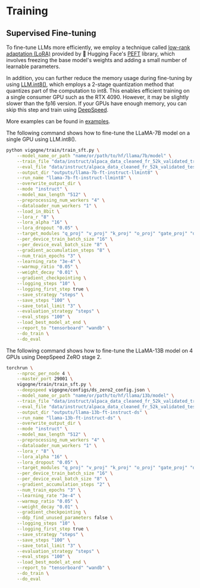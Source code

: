 # Training

## Supervised Fine-tuning

To fine-tune LLMs more efficiently, we employ a technique called [low-rank adaptation (LoRA)](https://arxiv.org/abs/2106.09685) provided by 🤗 Hugging Face's [PEFT](https://github.com/huggingface/peft) library, which involves freezing the base model's weights and adding a small number of learnable parameters.

In addition, you can further reduce the memory usage during fine-tuning by using [LLM.int8()](https://arxiv.org/abs/2208.07339), which employs a 2-stage quantization method that quantizes part of the computation to int8. This enables efficient training on a single consumer GPU such as the RTX 4090. However, it may be slightly slower than the fp16 version. If your GPUs have enough memory, you can skip this step and train using [DeepSpeed](https://github.com/microsoft/DeepSpeed).

More examples can be found in [examples](https://github.com/bofenghuang/vigogne/blob/main/examples/train).

The following command shows how to fine-tune the LLaMA-7B model on a single GPU using LLM.int8().

```bash
python vigogne/train/train_sft.py \
    --model_name_or_path "name/or/path/to/hf/llama/7b/model" \
    --train_file "data/instruct/alpaca_data_cleaned_fr_52k_validated_train.jsonl" \
    --eval_file "data/instruct/alpaca_data_cleaned_fr_52k_validated_test.jsonl" \
    --output_dir "outputs/llama-7b-ft-instruct-llmint8" \
    --run_name "llama-7b-ft-instruct-llmint8" \
    --overwrite_output_dir \
    --mode "instruct" \
    --model_max_length "512" \
    --preprocessing_num_workers "4" \
    --dataloader_num_workers "1" \
    --load_in_8bit \
    --lora_r "8" \
    --lora_alpha "16" \
    --lora_dropout "0.05" \
    --target_modules "q_proj" "v_proj" "k_proj" "o_proj" "gate_proj" "down_proj" "up_proj" \
    --per_device_train_batch_size "16" \
    --per_device_eval_batch_size "8" \
    --gradient_accumulation_steps "8" \
    --num_train_epochs "3" \
    --learning_rate "3e-4" \
    --warmup_ratio "0.05" \
    --weight_decay "0.01" \
    --gradient_checkpointing \
    --logging_steps "10" \
    --logging_first_step true \
    --save_strategy "steps" \
    --save_steps "100" \
    --save_total_limit "3" \
    --evaluation_strategy "steps" \
    --eval_steps "100" \
    --load_best_model_at_end \
    --report_to "tensorboard" "wandb" \
    --do_train \
    --do_eval
```

The following command shows how to fine-tune the LLaMA-13B model on 4 GPUs using DeepSpeed ZeRO stage 2.

```bash
torchrun \
    --nproc_per_node 4 \
    --master_port 29001 \
    vigogne/train/train_sft.py \
    --deepspeed vigogne/configs/ds_zero2_config.json \
    --model_name_or_path "name/or/path/to/hf/llama/13b/model" \
    --train_file "data/instruct/alpaca_data_cleaned_fr_52k_validated_train.jsonl" \
    --eval_file "data/instruct/alpaca_data_cleaned_fr_52k_validated_test.jsonl" \
    --output_dir "outputs/llama-13b-ft-instruct-ds" \
    --run_name "llama-13b-ft-instruct-ds" \
    --overwrite_output_dir \
    --mode "instruct" \
    --model_max_length "512" \
    --preprocessing_num_workers "4" \
    --dataloader_num_workers "1" \
    --lora_r "8" \
    --lora_alpha "16" \
    --lora_dropout "0.05" \
    --target_modules "q_proj" "v_proj" "k_proj" "o_proj" "gate_proj" "down_proj" "up_proj" \
    --per_device_train_batch_size "16" \
    --per_device_eval_batch_size "8" \
    --gradient_accumulation_steps "2" \
    --num_train_epochs "3" \
    --learning_rate "3e-4" \
    --warmup_ratio "0.05" \
    --weight_decay "0.01" \
    --gradient_checkpointing \
    --ddp_find_unused_parameters false \
    --logging_steps "10" \
    --logging_first_step true \
    --save_strategy "steps" \
    --save_steps "100" \
    --save_total_limit "3" \
    --evaluation_strategy "steps" \
    --eval_steps "100" \
    --load_best_model_at_end \
    --report_to "tensorboard" "wandb" \
    --do_train \
    --do_eval
```

